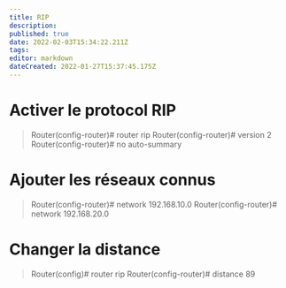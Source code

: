 ```yaml
---
title: RIP
description: 
published: true
date: 2022-02-03T15:34:22.211Z
tags: 
editor: markdown
dateCreated: 2022-01-27T15:37:45.175Z
---
```


# Activer le protocol RIP
> Router(config-router)# router rip
> Router(config-router)# version 2
> Router(config-router)# no auto-summary

# Ajouter les réseaux connus
> Router(config-router)# network 192.168.10.0
> Router(config-router)# network 192.168.20.0

# Changer la distance
> Router(config)# router rip
> Router(config-router)# distance 89